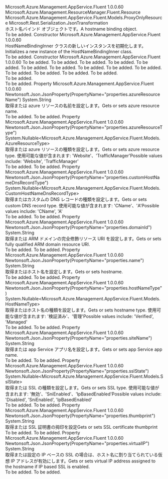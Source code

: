 <Type Name="HostNameBindingInner" FullName="Microsoft.Azure.Management.AppService.Fluent.Models.HostNameBindingInner">
  <TypeSignature Language="C#" Value="public class HostNameBindingInner : Microsoft.Azure.Management.AppService.Fluent.Models.ProxyOnlyResource" />
  <TypeSignature Language="ILAsm" Value=".class public auto ansi beforefieldinit HostNameBindingInner extends Microsoft.Azure.Management.AppService.Fluent.Models.ProxyOnlyResource" />
  <TypeSignature Language="DocId" Value="T:Microsoft.Azure.Management.AppService.Fluent.Models.HostNameBindingInner" />
  <TypeSignature Language="VB.NET" Value="Public Class HostNameBindingInner&#xA;Inherits ProxyOnlyResource" />
  <TypeSignature Language="F#" Value="type HostNameBindingInner = class&#xA;    inherit ProxyOnlyResource" />
  <AssemblyInfo>
    <AssemblyName>Microsoft.Azure.Management.AppService.Fluent</AssemblyName>
    <AssemblyVersion>1.0.0.60</AssemblyVersion>
  </AssemblyInfo>
  <Base>
    <BaseTypeName>Microsoft.Azure.Management.ResourceManager.Fluent.Resource</BaseTypeName>
    <BaseTypeName FrameworkAlternate="azure-dotnet">Microsoft.Azure.Management.AppService.Fluent.Models.ProxyOnlyResource</BaseTypeName>
  </Base>
  <Interfaces />
  <Attributes>
    <Attribute>
      <AttributeName>Microsoft.Rest.Serialization.JsonTransformation</AttributeName>
    </Attribute>
  </Attributes>
  <Docs>
    <summary>
            <span data-ttu-id="5a71f-101">ホスト名バインド オブジェクトです。</span><span class="sxs-lookup"><span data-stu-id="5a71f-101">A hostname binding object.</span></span>
            </summary>
    <remarks>To be added.</remarks>
  </Docs>
  <Members>
    <Member MemberName=".ctor">
      <MemberSignature Language="C#" Value="public HostNameBindingInner ();" />
      <MemberSignature Language="ILAsm" Value=".method public hidebysig specialname rtspecialname instance void .ctor() cil managed" />
      <MemberSignature Language="DocId" Value="M:Microsoft.Azure.Management.AppService.Fluent.Models.HostNameBindingInner.#ctor" />
      <MemberSignature Language="VB.NET" Value="Public Sub New ()" />
      <MemberType>Constructor</MemberType>
      <AssemblyInfo>
        <AssemblyName>Microsoft.Azure.Management.AppService.Fluent</AssemblyName>
        <AssemblyVersion>1.0.0.60</AssemblyVersion>
      </AssemblyInfo>
      <Parameters />
      <Docs>
        <summary>
            <span data-ttu-id="5a71f-102">HostNameBindingInner クラスの新しいインスタンスを初期化します。</span><span class="sxs-lookup"><span data-stu-id="5a71f-102">Initializes a new instance of the HostNameBindingInner class.</span></span>
            </summary>
        <remarks>To be added.</remarks>
      </Docs>
    </Member>
    <Member MemberName=".ctor">
      <MemberSignature Language="C#" Value="public HostNameBindingInner (string id = null, string name = null, string kind = null, string type = null, string hostNameBindingName = null, string siteName = null, string domainId = null, string azureResourceName = null, Nullable&lt;Microsoft.Azure.Management.AppService.Fluent.Models.AzureResourceType&gt; azureResourceType = null, Nullable&lt;Microsoft.Azure.Management.AppService.Fluent.Models.CustomHostNameDnsRecordType&gt; customHostNameDnsRecordType = null, Nullable&lt;Microsoft.Azure.Management.AppService.Fluent.Models.HostNameType&gt; hostNameType = null, Nullable&lt;Microsoft.Azure.Management.AppService.Fluent.Models.SslState&gt; sslState = null, string thumbprint = null, string virtualIP = null);" />
      <MemberSignature Language="ILAsm" Value=".method public hidebysig specialname rtspecialname instance void .ctor(string id, string name, string kind, string type, string hostNameBindingName, string siteName, string domainId, string azureResourceName, valuetype System.Nullable`1&lt;valuetype Microsoft.Azure.Management.AppService.Fluent.Models.AzureResourceType&gt; azureResourceType, valuetype System.Nullable`1&lt;valuetype Microsoft.Azure.Management.AppService.Fluent.Models.CustomHostNameDnsRecordType&gt; customHostNameDnsRecordType, valuetype System.Nullable`1&lt;valuetype Microsoft.Azure.Management.AppService.Fluent.Models.HostNameType&gt; hostNameType, valuetype System.Nullable`1&lt;valuetype Microsoft.Azure.Management.AppService.Fluent.Models.SslState&gt; sslState, string thumbprint, string virtualIP) cil managed" />
      <MemberSignature Language="DocId" Value="M:Microsoft.Azure.Management.AppService.Fluent.Models.HostNameBindingInner.#ctor(System.String,System.String,System.String,System.String,System.String,System.String,System.String,System.String,System.Nullable{Microsoft.Azure.Management.AppService.Fluent.Models.AzureResourceType},System.Nullable{Microsoft.Azure.Management.AppService.Fluent.Models.CustomHostNameDnsRecordType},System.Nullable{Microsoft.Azure.Management.AppService.Fluent.Models.HostNameType},System.Nullable{Microsoft.Azure.Management.AppService.Fluent.Models.SslState},System.String,System.String)" />
      <MemberSignature Language="VB.NET" Value="Public Sub New (Optional id As String = null, Optional name As String = null, Optional kind As String = null, Optional type As String = null, Optional hostNameBindingName As String = null, Optional siteName As String = null, Optional domainId As String = null, Optional azureResourceName As String = null, Optional azureResourceType As Nullable(Of AzureResourceType) = null, Optional customHostNameDnsRecordType As Nullable(Of CustomHostNameDnsRecordType) = null, Optional hostNameType As Nullable(Of HostNameType) = null, Optional sslState As Nullable(Of SslState) = null, Optional thumbprint As String = null, Optional virtualIP As String = null)" />
      <MemberSignature Language="F#" Value="new Microsoft.Azure.Management.AppService.Fluent.Models.HostNameBindingInner : string * string * string * string * string * string * string * string * Nullable&lt;Microsoft.Azure.Management.AppService.Fluent.Models.AzureResourceType&gt; * Nullable&lt;Microsoft.Azure.Management.AppService.Fluent.Models.CustomHostNameDnsRecordType&gt; * Nullable&lt;Microsoft.Azure.Management.AppService.Fluent.Models.HostNameType&gt; * Nullable&lt;Microsoft.Azure.Management.AppService.Fluent.Models.SslState&gt; * string * string -&gt; Microsoft.Azure.Management.AppService.Fluent.Models.HostNameBindingInner" Usage="new Microsoft.Azure.Management.AppService.Fluent.Models.HostNameBindingInner (id, name, kind, type, hostNameBindingName, siteName, domainId, azureResourceName, azureResourceType, customHostNameDnsRecordType, hostNameType, sslState, thumbprint, virtualIP)" />
      <MemberType>Constructor</MemberType>
      <AssemblyInfo>
        <AssemblyName>Microsoft.Azure.Management.AppService.Fluent</AssemblyName>
        <AssemblyVersion>1.0.0.60</AssemblyVersion>
      </AssemblyInfo>
      <Parameters>
        <Parameter Name="id" Type="System.String" />
        <Parameter Name="name" Type="System.String" />
        <Parameter Name="kind" Type="System.String" />
        <Parameter Name="type" Type="System.String" />
        <Parameter Name="hostNameBindingName" Type="System.String" />
        <Parameter Name="siteName" Type="System.String" />
        <Parameter Name="domainId" Type="System.String" />
        <Parameter Name="azureResourceName" Type="System.String" />
        <Parameter Name="azureResourceType" Type="System.Nullable&lt;Microsoft.Azure.Management.AppService.Fluent.Models.AzureResourceType&gt;" />
        <Parameter Name="customHostNameDnsRecordType" Type="System.Nullable&lt;Microsoft.Azure.Management.AppService.Fluent.Models.CustomHostNameDnsRecordType&gt;" />
        <Parameter Name="hostNameType" Type="System.Nullable&lt;Microsoft.Azure.Management.AppService.Fluent.Models.HostNameType&gt;" />
        <Parameter Name="sslState" Type="System.Nullable&lt;Microsoft.Azure.Management.AppService.Fluent.Models.SslState&gt;" />
        <Parameter Name="thumbprint" Type="System.String" />
        <Parameter Name="virtualIP" Type="System.String" />
      </Parameters>
      <Docs>
        <param name="id">To be added.</param>
        <param name="name">To be added.</param>
        <param name="kind">To be added.</param>
        <param name="type">To be added.</param>
        <param name="hostNameBindingName">To be added.</param>
        <param name="siteName">To be added.</param>
        <param name="domainId">To be added.</param>
        <param name="azureResourceName">To be added.</param>
        <param name="azureResourceType">To be added.</param>
        <param name="customHostNameDnsRecordType">To be added.</param>
        <param name="hostNameType">To be added.</param>
        <param name="sslState">To be added.</param>
        <param name="thumbprint">To be added.</param>
        <param name="virtualIP">To be added.</param>
        <summary>To be added.</summary>
        <remarks>To be added.</remarks>
      </Docs>
    </Member>
    <Member MemberName="AzureResourceName">
      <MemberSignature Language="C#" Value="public string AzureResourceName { get; set; }" />
      <MemberSignature Language="ILAsm" Value=".property instance string AzureResourceName" />
      <MemberSignature Language="DocId" Value="P:Microsoft.Azure.Management.AppService.Fluent.Models.HostNameBindingInner.AzureResourceName" />
      <MemberSignature Language="VB.NET" Value="Public Property AzureResourceName As String" />
      <MemberSignature Language="F#" Value="member this.AzureResourceName : string with get, set" Usage="Microsoft.Azure.Management.AppService.Fluent.Models.HostNameBindingInner.AzureResourceName" />
      <MemberType>Property</MemberType>
      <AssemblyInfo>
        <AssemblyName>Microsoft.Azure.Management.AppService.Fluent</AssemblyName>
        <AssemblyVersion>1.0.0.60</AssemblyVersion>
      </AssemblyInfo>
      <Attributes>
        <Attribute>
          <AttributeName>Newtonsoft.Json.JsonProperty(PropertyName="properties.azureResourceName")</AttributeName>
        </Attribute>
      </Attributes>
      <ReturnValue>
        <ReturnType>System.String</ReturnType>
      </ReturnValue>
      <Docs>
        <summary>
            <span data-ttu-id="5a71f-103">取得または azure リソースの名前を設定します。</span><span class="sxs-lookup"><span data-stu-id="5a71f-103">Gets or sets azure resource name.</span></span>
            </summary>
        <value>To be added.</value>
        <remarks>To be added.</remarks>
      </Docs>
    </Member>
    <Member MemberName="AzureResourceType">
      <MemberSignature Language="C#" Value="public Nullable&lt;Microsoft.Azure.Management.AppService.Fluent.Models.AzureResourceType&gt; AzureResourceType { get; set; }" />
      <MemberSignature Language="ILAsm" Value=".property instance valuetype System.Nullable`1&lt;valuetype Microsoft.Azure.Management.AppService.Fluent.Models.AzureResourceType&gt; AzureResourceType" />
      <MemberSignature Language="DocId" Value="P:Microsoft.Azure.Management.AppService.Fluent.Models.HostNameBindingInner.AzureResourceType" />
      <MemberSignature Language="VB.NET" Value="Public Property AzureResourceType As Nullable(Of AzureResourceType)" />
      <MemberSignature Language="F#" Value="member this.AzureResourceType : Nullable&lt;Microsoft.Azure.Management.AppService.Fluent.Models.AzureResourceType&gt; with get, set" Usage="Microsoft.Azure.Management.AppService.Fluent.Models.HostNameBindingInner.AzureResourceType" />
      <MemberType>Property</MemberType>
      <AssemblyInfo>
        <AssemblyName>Microsoft.Azure.Management.AppService.Fluent</AssemblyName>
        <AssemblyVersion>1.0.0.60</AssemblyVersion>
      </AssemblyInfo>
      <Attributes>
        <Attribute>
          <AttributeName>Newtonsoft.Json.JsonProperty(PropertyName="properties.azureResourceType")</AttributeName>
        </Attribute>
      </Attributes>
      <ReturnValue>
        <ReturnType>System.Nullable&lt;Microsoft.Azure.Management.AppService.Fluent.Models.AzureResourceType&gt;</ReturnType>
      </ReturnValue>
      <Docs>
        <summary>
            <span data-ttu-id="5a71f-104">取得または azure リソースの種類を設定します。</span><span class="sxs-lookup"><span data-stu-id="5a71f-104">Gets or sets azure resource type.</span></span> <span data-ttu-id="5a71f-105">使用可能な値が含まれます: 'Website'、'TrafficManager'</span><span class="sxs-lookup"><span data-stu-id="5a71f-105">Possible values include: 'Website', 'TrafficManager'</span></span>
            </summary>
        <value>To be added.</value>
        <remarks>To be added.</remarks>
      </Docs>
    </Member>
    <Member MemberName="CustomHostNameDnsRecordType">
      <MemberSignature Language="C#" Value="public Nullable&lt;Microsoft.Azure.Management.AppService.Fluent.Models.CustomHostNameDnsRecordType&gt; CustomHostNameDnsRecordType { get; set; }" />
      <MemberSignature Language="ILAsm" Value=".property instance valuetype System.Nullable`1&lt;valuetype Microsoft.Azure.Management.AppService.Fluent.Models.CustomHostNameDnsRecordType&gt; CustomHostNameDnsRecordType" />
      <MemberSignature Language="DocId" Value="P:Microsoft.Azure.Management.AppService.Fluent.Models.HostNameBindingInner.CustomHostNameDnsRecordType" />
      <MemberSignature Language="VB.NET" Value="Public Property CustomHostNameDnsRecordType As Nullable(Of CustomHostNameDnsRecordType)" />
      <MemberSignature Language="F#" Value="member this.CustomHostNameDnsRecordType : Nullable&lt;Microsoft.Azure.Management.AppService.Fluent.Models.CustomHostNameDnsRecordType&gt; with get, set" Usage="Microsoft.Azure.Management.AppService.Fluent.Models.HostNameBindingInner.CustomHostNameDnsRecordType" />
      <MemberType>Property</MemberType>
      <AssemblyInfo>
        <AssemblyName>Microsoft.Azure.Management.AppService.Fluent</AssemblyName>
        <AssemblyVersion>1.0.0.60</AssemblyVersion>
      </AssemblyInfo>
      <Attributes>
        <Attribute>
          <AttributeName>Newtonsoft.Json.JsonProperty(PropertyName="properties.customHostNameDnsRecordType")</AttributeName>
        </Attribute>
      </Attributes>
      <ReturnValue>
        <ReturnType>System.Nullable&lt;Microsoft.Azure.Management.AppService.Fluent.Models.CustomHostNameDnsRecordType&gt;</ReturnType>
      </ReturnValue>
      <Docs>
        <summary>
            <span data-ttu-id="5a71f-106">取得またはカスタムの DNS レコードの種類を設定します。</span><span class="sxs-lookup"><span data-stu-id="5a71f-106">Gets or sets custom DNS record type.</span></span> <span data-ttu-id="5a71f-107">使用可能な値が含まれます: 'CName'、'A'</span><span class="sxs-lookup"><span data-stu-id="5a71f-107">Possible values include: 'CName', 'A'</span></span>
            </summary>
        <value>To be added.</value>
        <remarks>To be added.</remarks>
      </Docs>
    </Member>
    <Member MemberName="DomainId">
      <MemberSignature Language="C#" Value="public string DomainId { get; set; }" />
      <MemberSignature Language="ILAsm" Value=".property instance string DomainId" />
      <MemberSignature Language="DocId" Value="P:Microsoft.Azure.Management.AppService.Fluent.Models.HostNameBindingInner.DomainId" />
      <MemberSignature Language="VB.NET" Value="Public Property DomainId As String" />
      <MemberSignature Language="F#" Value="member this.DomainId : string with get, set" Usage="Microsoft.Azure.Management.AppService.Fluent.Models.HostNameBindingInner.DomainId" />
      <MemberType>Property</MemberType>
      <AssemblyInfo>
        <AssemblyName>Microsoft.Azure.Management.AppService.Fluent</AssemblyName>
        <AssemblyVersion>1.0.0.60</AssemblyVersion>
      </AssemblyInfo>
      <Attributes>
        <Attribute>
          <AttributeName>Newtonsoft.Json.JsonProperty(PropertyName="properties.domainId")</AttributeName>
        </Attribute>
      </Attributes>
      <ReturnValue>
        <ReturnType>System.String</ReturnType>
      </ReturnValue>
      <Docs>
        <summary>
            <span data-ttu-id="5a71f-108">取得または ARM ドメインの完全修飾リソース URI を設定します。</span><span class="sxs-lookup"><span data-stu-id="5a71f-108">Gets or sets fully qualified ARM domain resource URI.</span></span>
            </summary>
        <value>To be added.</value>
        <remarks>To be added.</remarks>
      </Docs>
    </Member>
    <Member MemberName="HostNameBindingName">
      <MemberSignature Language="C#" Value="public string HostNameBindingName { get; set; }" />
      <MemberSignature Language="ILAsm" Value=".property instance string HostNameBindingName" />
      <MemberSignature Language="DocId" Value="P:Microsoft.Azure.Management.AppService.Fluent.Models.HostNameBindingInner.HostNameBindingName" />
      <MemberSignature Language="VB.NET" Value="Public Property HostNameBindingName As String" />
      <MemberSignature Language="F#" Value="member this.HostNameBindingName : string with get, set" Usage="Microsoft.Azure.Management.AppService.Fluent.Models.HostNameBindingInner.HostNameBindingName" />
      <MemberType>Property</MemberType>
      <AssemblyInfo>
        <AssemblyName>Microsoft.Azure.Management.AppService.Fluent</AssemblyName>
        <AssemblyVersion>1.0.0.60</AssemblyVersion>
      </AssemblyInfo>
      <Attributes>
        <Attribute>
          <AttributeName>Newtonsoft.Json.JsonProperty(PropertyName="properties.name")</AttributeName>
        </Attribute>
      </Attributes>
      <ReturnValue>
        <ReturnType>System.String</ReturnType>
      </ReturnValue>
      <Docs>
        <summary>
            <span data-ttu-id="5a71f-109">取得またはホスト名を設定します。</span><span class="sxs-lookup"><span data-stu-id="5a71f-109">Gets or sets hostname.</span></span>
            </summary>
        <value>To be added.</value>
        <remarks>To be added.</remarks>
      </Docs>
    </Member>
    <Member MemberName="HostNameType">
      <MemberSignature Language="C#" Value="public Nullable&lt;Microsoft.Azure.Management.AppService.Fluent.Models.HostNameType&gt; HostNameType { get; set; }" />
      <MemberSignature Language="ILAsm" Value=".property instance valuetype System.Nullable`1&lt;valuetype Microsoft.Azure.Management.AppService.Fluent.Models.HostNameType&gt; HostNameType" />
      <MemberSignature Language="DocId" Value="P:Microsoft.Azure.Management.AppService.Fluent.Models.HostNameBindingInner.HostNameType" />
      <MemberSignature Language="VB.NET" Value="Public Property HostNameType As Nullable(Of HostNameType)" />
      <MemberSignature Language="F#" Value="member this.HostNameType : Nullable&lt;Microsoft.Azure.Management.AppService.Fluent.Models.HostNameType&gt; with get, set" Usage="Microsoft.Azure.Management.AppService.Fluent.Models.HostNameBindingInner.HostNameType" />
      <MemberType>Property</MemberType>
      <AssemblyInfo>
        <AssemblyName>Microsoft.Azure.Management.AppService.Fluent</AssemblyName>
        <AssemblyVersion>1.0.0.60</AssemblyVersion>
      </AssemblyInfo>
      <Attributes>
        <Attribute>
          <AttributeName>Newtonsoft.Json.JsonProperty(PropertyName="properties.hostNameType")</AttributeName>
        </Attribute>
      </Attributes>
      <ReturnValue>
        <ReturnType>System.Nullable&lt;Microsoft.Azure.Management.AppService.Fluent.Models.HostNameType&gt;</ReturnType>
      </ReturnValue>
      <Docs>
        <summary>
            <span data-ttu-id="5a71f-110">取得またはホスト名の種類を設定します。</span><span class="sxs-lookup"><span data-stu-id="5a71f-110">Gets or sets hostname type.</span></span> <span data-ttu-id="5a71f-111">使用可能な値が含まれます: '検証済み'、'管理'</span><span class="sxs-lookup"><span data-stu-id="5a71f-111">Possible values include: 'Verified', 'Managed'</span></span>
            </summary>
        <value>To be added.</value>
        <remarks>To be added.</remarks>
      </Docs>
    </Member>
    <Member MemberName="SiteName">
      <MemberSignature Language="C#" Value="public string SiteName { get; set; }" />
      <MemberSignature Language="ILAsm" Value=".property instance string SiteName" />
      <MemberSignature Language="DocId" Value="P:Microsoft.Azure.Management.AppService.Fluent.Models.HostNameBindingInner.SiteName" />
      <MemberSignature Language="VB.NET" Value="Public Property SiteName As String" />
      <MemberSignature Language="F#" Value="member this.SiteName : string with get, set" Usage="Microsoft.Azure.Management.AppService.Fluent.Models.HostNameBindingInner.SiteName" />
      <MemberType>Property</MemberType>
      <AssemblyInfo>
        <AssemblyName>Microsoft.Azure.Management.AppService.Fluent</AssemblyName>
        <AssemblyVersion>1.0.0.60</AssemblyVersion>
      </AssemblyInfo>
      <Attributes>
        <Attribute>
          <AttributeName>Newtonsoft.Json.JsonProperty(PropertyName="properties.siteName")</AttributeName>
        </Attribute>
      </Attributes>
      <ReturnValue>
        <ReturnType>System.String</ReturnType>
      </ReturnValue>
      <Docs>
        <summary>
            <span data-ttu-id="5a71f-112">取得または app Service アプリ名を設定します。</span><span class="sxs-lookup"><span data-stu-id="5a71f-112">Gets or sets app Service app name.</span></span>
            </summary>
        <value>To be added.</value>
        <remarks>To be added.</remarks>
      </Docs>
    </Member>
    <Member MemberName="SslState">
      <MemberSignature Language="C#" Value="public Nullable&lt;Microsoft.Azure.Management.AppService.Fluent.Models.SslState&gt; SslState { get; set; }" />
      <MemberSignature Language="ILAsm" Value=".property instance valuetype System.Nullable`1&lt;valuetype Microsoft.Azure.Management.AppService.Fluent.Models.SslState&gt; SslState" />
      <MemberSignature Language="DocId" Value="P:Microsoft.Azure.Management.AppService.Fluent.Models.HostNameBindingInner.SslState" />
      <MemberSignature Language="VB.NET" Value="Public Property SslState As Nullable(Of SslState)" />
      <MemberSignature Language="F#" Value="member this.SslState : Nullable&lt;Microsoft.Azure.Management.AppService.Fluent.Models.SslState&gt; with get, set" Usage="Microsoft.Azure.Management.AppService.Fluent.Models.HostNameBindingInner.SslState" />
      <MemberType>Property</MemberType>
      <AssemblyInfo>
        <AssemblyName>Microsoft.Azure.Management.AppService.Fluent</AssemblyName>
        <AssemblyVersion>1.0.0.60</AssemblyVersion>
      </AssemblyInfo>
      <Attributes>
        <Attribute>
          <AttributeName>Newtonsoft.Json.JsonProperty(PropertyName="properties.sslState")</AttributeName>
        </Attribute>
      </Attributes>
      <ReturnValue>
        <ReturnType>System.Nullable&lt;Microsoft.Azure.Management.AppService.Fluent.Models.SslState&gt;</ReturnType>
      </ReturnValue>
      <Docs>
        <summary>
            <span data-ttu-id="5a71f-113">取得または SSL の種類を設定します。</span><span class="sxs-lookup"><span data-stu-id="5a71f-113">Gets or sets SSL type.</span></span> <span data-ttu-id="5a71f-114">使用可能な値が含まれます: '無効'、'SniEnabled'、'IpBasedEnabled'</span><span class="sxs-lookup"><span data-stu-id="5a71f-114">Possible values include: 'Disabled', 'SniEnabled', 'IpBasedEnabled'</span></span>
            </summary>
        <value>To be added.</value>
        <remarks>To be added.</remarks>
      </Docs>
    </Member>
    <Member MemberName="Thumbprint">
      <MemberSignature Language="C#" Value="public string Thumbprint { get; set; }" />
      <MemberSignature Language="ILAsm" Value=".property instance string Thumbprint" />
      <MemberSignature Language="DocId" Value="P:Microsoft.Azure.Management.AppService.Fluent.Models.HostNameBindingInner.Thumbprint" />
      <MemberSignature Language="VB.NET" Value="Public Property Thumbprint As String" />
      <MemberSignature Language="F#" Value="member this.Thumbprint : string with get, set" Usage="Microsoft.Azure.Management.AppService.Fluent.Models.HostNameBindingInner.Thumbprint" />
      <MemberType>Property</MemberType>
      <AssemblyInfo>
        <AssemblyName>Microsoft.Azure.Management.AppService.Fluent</AssemblyName>
        <AssemblyVersion>1.0.0.60</AssemblyVersion>
      </AssemblyInfo>
      <Attributes>
        <Attribute>
          <AttributeName>Newtonsoft.Json.JsonProperty(PropertyName="properties.thumbprint")</AttributeName>
        </Attribute>
      </Attributes>
      <ReturnValue>
        <ReturnType>System.String</ReturnType>
      </ReturnValue>
      <Docs>
        <summary>
            <span data-ttu-id="5a71f-115">取得または SSL 証明書の拇印を設定</span><span class="sxs-lookup"><span data-stu-id="5a71f-115">Gets or sets SSL certificate thumbprint</span></span>
            </summary>
        <value>To be added.</value>
        <remarks>To be added.</remarks>
      </Docs>
    </Member>
    <Member MemberName="VirtualIP">
      <MemberSignature Language="C#" Value="public string VirtualIP { get; }" />
      <MemberSignature Language="ILAsm" Value=".property instance string VirtualIP" />
      <MemberSignature Language="DocId" Value="P:Microsoft.Azure.Management.AppService.Fluent.Models.HostNameBindingInner.VirtualIP" />
      <MemberSignature Language="VB.NET" Value="Public ReadOnly Property VirtualIP As String" />
      <MemberSignature Language="F#" Value="member this.VirtualIP : string" Usage="Microsoft.Azure.Management.AppService.Fluent.Models.HostNameBindingInner.VirtualIP" />
      <MemberType>Property</MemberType>
      <AssemblyInfo>
        <AssemblyName>Microsoft.Azure.Management.AppService.Fluent</AssemblyName>
        <AssemblyVersion>1.0.0.60</AssemblyVersion>
      </AssemblyInfo>
      <Attributes>
        <Attribute>
          <AttributeName>Newtonsoft.Json.JsonProperty(PropertyName="properties.virtualIP")</AttributeName>
        </Attribute>
      </Attributes>
      <ReturnValue>
        <ReturnType>System.String</ReturnType>
      </ReturnValue>
      <Docs>
        <summary>
            <span data-ttu-id="5a71f-116">取得または設定の IP ベースの SSL の場合は、ホスト名に割り当てられている仮想 IP アドレスが有効にします。</span><span class="sxs-lookup"><span data-stu-id="5a71f-116">Gets or sets virtual IP address assigned to the hostname if IP based SSL is enabled.</span></span>
            </summary>
        <value>To be added.</value>
        <remarks>To be added.</remarks>
      </Docs>
    </Member>
  </Members>
</Type>